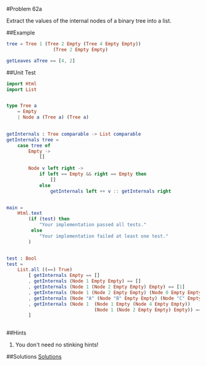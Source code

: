 #Problem 62a

Extract the values of the internal nodes of a binary tree into a list.

##Example
```elm
tree = Tree 1 (Tree 2 Empty (Tree 4 Empty Empty))
                 (Tree 2 Empty Empty)

getLeaves aTree == [4, 2]
```

##Unit Test
```elm
import Html
import List


type Tree a
    = Empty
    | Node a (Tree a) (Tree a)
    

getInternals : Tree comparable -> List comparable
getInternals tree =
    case tree of
        Empty ->
            []
            
        Node v left right ->
            if left == Empty && right == Empty then
                []
            else
                getInternals left ++ v :: getInternals right


main =
    Html.text
        (if (test) then
            "Your implementation passed all tests."
         else
            "Your implementation failed at least one test."
        )


test : Bool
test =
    List.all ((==) True)
        [ getInternals Empty == []
        , getInternals (Node 1 Empty Empty) == []
        , getInternals (Node 1 (Node 2 Empty Empty) Empty) == [1]
        , getInternals (Node 1 (Node 2 Empty Empty) (Node 0 Empty Empty)) == [1]
        , getInternals (Node "A" (Node "B" Empty Empty) (Node "C" Empty Empty)) == ["A"]
        , getInternals (Node 1  (Node 1 Empty (Node 4 Empty Empty)) 
                                (Node 1 (Node 2 Empty Empty) Empty)) == [1,1,1]
        ]
  
```  

##Hints
1. You don't need no stinking hints! 

##Solutions
[Solutions](../s/s62a.md)


